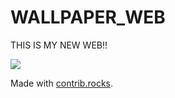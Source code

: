 # WALLPAPER_WEB
THIS IS MY NEW WEB!!


<a href="https://github.com/shailendra043/WALLPAPER_WEB/graphs/contributors">
  <img src="https://contrib.rocks/image?repo=shailendra043/WALLPAPER_WEB" />
</a>

Made with [contrib.rocks](https://contrib.rocks).
